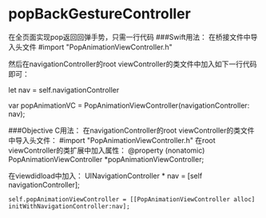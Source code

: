 # popBackGestureController
在全页面实现pop返回回弹手势，只需一行代码
###Swift用法：
在桥接文件中导入头文件    #import "PopAnimationViewController.h"
   
   然后在navigationController的root viewController的类文件中加入如下一行代码即可：  

 let nav = self.navigationController
 
 var popAnimationVC = PopAnimationViewController(navigationController: nav);


###Objective C用法：
在navigationController的root viewController的类文件中导入头文件：    #import "PopAnimationViewController.h"
在root viewController的类扩展中加入属性：
@property (nonatomic) PopAnimationViewController *popAnimationViewController;

在viewdidload中加入：
   UINavigationController * nav = [self navigationController];
    
    self.popAnimationViewController = [[PopAnimationViewController alloc] initWithNavigationController:nav];
